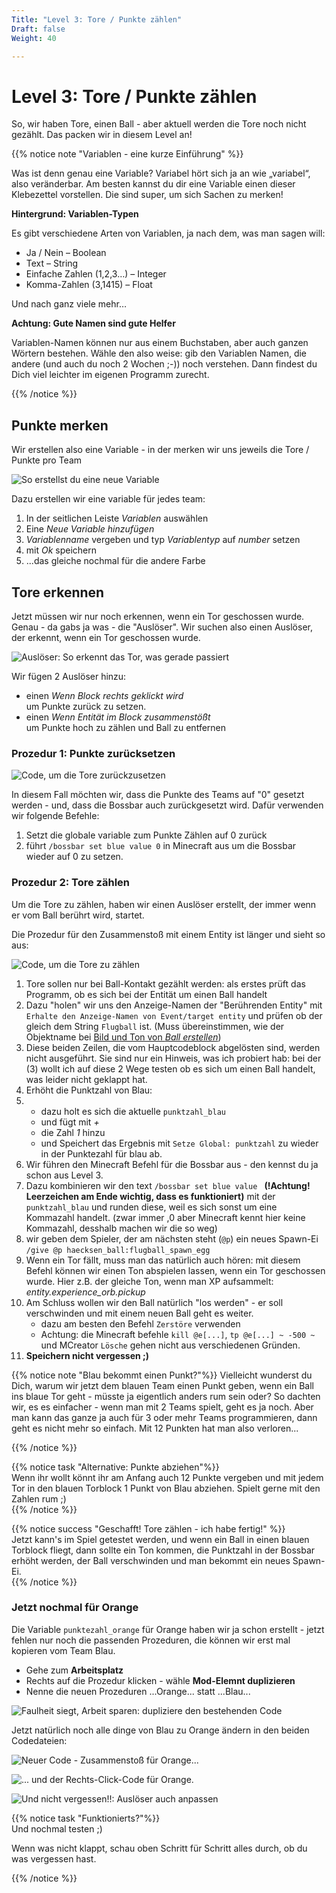 ```yaml
---
Title: "Level 3: Tore / Punkte zählen"
Draft: false
Weight: 40

---
```


# Level 3: Tore / Punkte zählen

So, wir haben Tore, einen Ball - aber aktuell werden die Tore noch nicht gezählt. Das packen wir in diesem Level an!

{{% notice note "Variablen - eine kurze Einführung" %}}

Was ist denn genau eine Variable? Variabel hört sich ja an wie „variabel“, also veränderbar. Am besten kannst du dir eine Variable einen dieser Klebezettel vorstellen. Die sind super, um sich Sachen zu merken!

**Hintergrund: Variablen-Typen**

Es gibt verschiedene Arten von Variablen, ja nach dem, was man sagen will:

- Ja / Nein – Boolean
- Text – String
- Einfache Zahlen (1,2,3…) – Integer
- Komma-Zahlen (3,1415) – Float

Und nach ganz viele mehr…

**Achtung: Gute Namen sind gute Helfer**

Variablen-Namen können nur aus einem Buchstaben, aber auch ganzen Wörtern bestehen. Wähle den also weise: gib den Variablen Namen, die andere (und auch du noch 2 Wochen ;-)) noch verstehen. Dann findest du Dich viel leichter im eigenen Programm zurecht. 

{{% /notice %}} 

## Punkte merken

Wir erstellen also eine Variable - in der merken wir uns jeweils die Tore / Punkte pro Team

![So erstellst du eine neue Variable](variable-erstellen.png)

Dazu erstellen wir eine variable für jedes team:

1. In der seitlichen Leiste *Variablen* auswählen
2. Eine *Neue Variable hinzufügen*
3. *Variablenname* vergeben und typ *Variablentyp* auf *number* setzen
4. mit *Ok* speichern
5. ...das gleiche nochmal für die andere Farbe

## Tore erkennen

Jetzt müssen wir nur noch erkennen, wenn ein Tor geschossen wurde. Genau - da gabs ja was - die "Auslöser". Wir suchen also einen Auslöser, der erkennt, wenn ein Tor geschossen wurde.

![Auslöser: So erkennt das Tor, was gerade passiert](torblock-ausloeser.png)  

Wir fügen 2 Auslöser hinzu:

- einen *Wenn Block rechts geklickt wird*  
  um Punkte zurück zu setzen.
- einen *Wenn Entität im Block zusammenstößt*  
  um Punkte hoch zu zählen und Ball zu entfernen

### Prozedur 1: Punkte zurücksetzen 

![Code, um die Tore zurückzusetzen](code-rechtsklick.png)

In diesem Fall möchten wir, dass die Punkte des Teams auf "0" gesetzt werden - und, dass die Bossbar auch zurückgesetzt wird. Dafür verwenden wir folgende Befehle:

1. Setzt die globale variable zum Punkte Zählen auf 0 zurück
2. führt `/bossbar set blue value 0` in Minecraft aus um die Bossbar wieder auf 0 zu setzen.

### Prozedur 2: Tore zählen  

Um die Tore zu zählen, haben wir einen Auslöser erstellt, der immer wenn er vom Ball berührt wird, startet.

Die Prozedur für den Zusammenstoß mit einem Entity ist länger und sieht so aus:

![Code, um die Tore zu zählen](code-zusammenstoss-entitaet.png)

1. Tore sollen nur bei Ball-Kontakt gezählt werden: als erstes prüft das Programm, ob es sich bei der Entität um einen Ball handelt
2. Dazu "holen" wir uns den Anzeige-Namen der "Berührenden Entity" mit `Erhalte den Anzeige-Namen von Event/target entity` und prüfen ob der gleich dem String `Flugball` ist. (Muss übereinstimmen, wie der Objektname bei [Bild und Ton von *Ball erstellen*](../02-ball-erstellen/ball-erstellen.md))
3. Diese beiden Zeilen, die vom Hauptcodeblock abgelösten sind, werden nicht ausgeführt. Sie sind nur ein Hinweis, was ich probiert hab: bei der (3) wollt ich auf diese 2 Wege testen ob es sich um einen Ball handelt, was leider nicht geklappt hat.
4. Erhöht die Punktzahl von Blau: 
5. - dazu holt es sich die aktuelle `punktzahl_blau` 
    - und fügt mit *+* 
    - die Zahl *1* hinzu 
    - und Speichert das Ergebnis mit `Setze Global: punktzahl` zu wieder in der Punktezahl für blau ab.
6. Wir führen den Minecraft Befehl für die Bossbar aus - den kennst du ja schon aus Level 3.
7. Dazu kombinieren wir den text `/bossbar set blue value ` **(!Achtung! Leerzeichen am Ende wichtig, dass es funktioniert)** mit der `punktzahl_blau` und runden diese, weil es sich sonst um eine Kommazahl handelt. (zwar immer ,0 aber Minecraft kennt hier keine Kommazahl, desshalb machen wir die so weg)
8. wir geben dem Spieler, der am nächsten steht (`@p`) ein neues Spawn-Ei  
    `/give @p haecksen_ball:flugball_spawn_egg`
9. Wenn ein Tor fällt, muss man das natürlich auch hören: mit diesem Befehl können wir einen Ton abspielen lassen, wenn ein Tor geschossen wurde. Hier z.B. der gleiche Ton, wenn man XP aufsammelt: *entity.experience_orb.pickup*
10. Am Schluss wollen wir den Ball natürlich "los werden" - er soll verschwinden und mit einem neuen Ball geht es weiter.  
    - dazu am besten den Befehl `Zerstöre` verwenden
    - Achtung: die Minecraft befehle `kill @e[...]`, `tp @e[...] ~ -500 ~` und MCreator `Lösche` gehen nicht aus verschiedenen Gründen.
11. **Speichern nicht vergessen ;)**

{{% notice note "Blau bekommt einen Punkt?"%}}
Vielleicht wunderst du Dich, warum wir jetzt dem blauen Team einen Punkt geben, wenn ein Ball ins blaue Tor geht - müsste ja eigentlich anders rum sein oder? So dachten wir, es es einfacher - wenn man mit 2 Teams spielt, geht es ja noch. Aber man kann das ganze ja auch für 3 oder mehr Teams programmieren, dann geht es nicht mehr so einfach. Mit 12 Punkten hat man also verloren...

{{% /notice %}} 

{{% notice task "Alternative: Punkte abziehen"%}}  
Wenn ihr wollt könnt ihr am Anfang auch 12 Punkte vergeben und mit jedem Tor in den blauen Torblock 1 Punkt von Blau abziehen.
Spielt gerne mit den Zahlen rum ;)  
{{% /notice %}}  

{{% notice success "Geschafft! Tore zählen - ich habe fertig!" %}}  
Jetzt kann's im Spiel getestet werden, und wenn ein Ball in einen blauen Torblock fliegt, dann sollte ein Ton kommen, die Punktzahl in der Bossbar erhöht werden, der Ball verschwinden und man bekommt ein neues Spawn-Ei.  
{{% /notice %}}


### Jetzt nochmal für Orange
Die Variable `punktezahl_orange` für Orange haben wir ja schon erstellt - jetzt fehlen nur noch die passenden Prozeduren, die können wir erst mal kopieren vom Team Blau.

- Gehe zum **Arbeitsplatz**
- Rechts auf die Prozedur klicken - wähle **Mod-Elemnt duplizieren**
- Nenne die neuen Prozeduren ...Orange... statt ...Blau...

![Faulheit siegt, Arbeit sparen: dupliziere den bestehenden Code](ide-code-kopieren.png)

Jetzt natürlich noch alle dinge von Blau zu Orange ändern in den beiden Codedateien:

![Neuer Code - Zusammenstoß für Orange...](code-zusammenstoss-entitaet-orange.png)

![... und der Rechts-Click-Code für Orange.](code-rechtsklick-orange.png)



![Und nicht vergessen!!: Auslöser auch anpassen](torblock-ausloeser-orange.png)

{{% notice task "Funktionierts?"%}}  
Und nochmal testen ;)

Wenn was nicht klappt, schau oben Schritt für Schritt alles durch, ob du was vergessen hast.

{{% /notice %}}